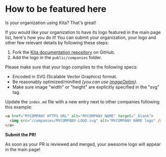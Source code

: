 # How to be featured here

Is your organization using Kita? That's great!

If you would like your organization to have its logo featured in the main page list,
here's how you do it! You can submit your organization, your logo and other few relevant
details by following these steps:

1. Fork the [Kita documentation repository](https://github.com/kitajs/docs) on GitHub.
2. Add the logo in the `public/companies` folder.

Please make sure that your logo complies to the following specs:

- Encoded in SVG (Scalable Vector Graphics) format.
- Be reasonably optimized/minified _(you can use [imageOptim](https://imageoptim.com/))_.
- Make sure image "width" or "height" are explicitly specified in the "svg" tag.

Update the `index.md` file with a new entry next to other companies following this
example:

```html
<a href="MYCOMPANY HTTPS URL" alt="MYCOMPANY NAME" target="_blank">
  <img src="/companies/MYCOMPANY-LOGO.svg" alt="MYCOMPANY NAME logo" />
</a>
```

**Submit the PR!**

As soon as your PR is reviewed and merged, your awesome logo will appear in the main page!
